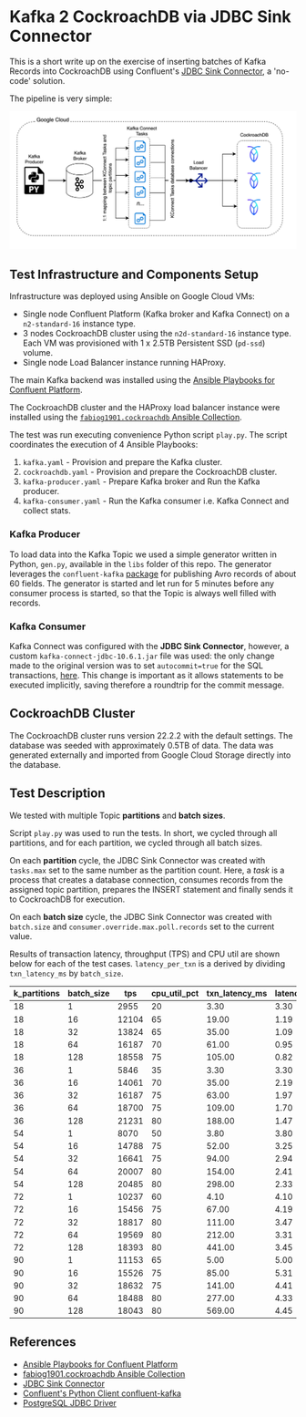 # Kafka 2 CockroachDB via JDBC Sink Connector

This is a short write up on the exercise of inserting batches of Kafka Records into CockroachDB using Confluent's [JDBC Sink Connector](https://docs.confluent.io/kafka-connectors/jdbc/current/sink-connector/overview.html), a 'no-code' solution.

The pipeline is very simple:

![pipeline](media/pipeline.png)

## Test Infrastructure and Components Setup

Infrastructure was deployed using Ansible on Google Cloud VMs:

- Single node Confluent Platform (Kafka broker and Kafka Connect) on a `n2-standard-16` instance type.
- 3 nodes CockroachDB cluster using the `n2d-standard-16` instance type.
  Each VM was provisioned with 1 x 2.5TB Persistent SSD (`pd-ssd`) volume.
- Single node Load Balancer instance running HAProxy.

The main Kafka backend was installed using the [Ansible Playbooks for Confluent Platform](https://docs.confluent.io/ansible/current/overview.html).

The CockroachDB cluster and the HAProxy load balancer instance were installed using the [`fabiog1901.cockroachdb` Ansible Collection](https://github.com/fabiog1901/cockroachdb-collection).

The test was run executing convenience Python script `play.py`.
The script coordinates the execution of 4 Ansible Playbooks:

1. `kafka.yaml` - Provision and prepare the Kafka cluster.
2. `cockroachdb.yaml` - Provision and prepare the CockroachDB cluster.
3. `kafka-producer.yaml` - Prepare Kafka broker and Run the Kafka producer.
4. `kafka-consumer.yaml` - Run the Kafka consumer i.e. Kafka Connect and collect stats.

### Kafka Producer

To load data into the Kafka Topic we used a simple generator written in Python, `gen.py`, available in the `libs` folder of this repo.
The generator leverages the `confluent-kafka` [package](https://github.com/confluentinc/confluent-kafka-python) for publishing Avro records of about 60 fields.
The generator is started and let run for 5 minutes before any consumer process is started, so that the Topic is always well filled with records.

### Kafka Consumer

Kafka Connect was configured with the **JDBC Sink Connector**, however, a custom `kafka-connect-jdbc-10.6.1.jar` file was used: the only change made to the original version was to set `autocommit=true` for the SQL transactions, [here](https://github.com/confluentinc/kafka-connect-jdbc/blob/v10.6.1/src/main/java/io/confluent/connect/jdbc/sink/JdbcDbWriter.java#L57).
This change is important as it allows statements to be executed implicitly, saving therefore a roundtrip for the commit message.

## CockroachDB Cluster

The CockroachDB cluster runs version 22.2.2 with the default settings.
The database was seeded with approximately 0.5TB of data.
The data was generated externally and imported from Google Cloud Storage directly into the database.

## Test Description

We tested with multiple Topic **partitions** and **batch sizes**.

Script `play.py` was used to run the tests.
In short, we cycled through all partitions, and for each partition, we cycled through all batch sizes.

On each **partition** cycle, the JDBC Sink Connector was created with `tasks.max` set to the same number as the partition count.
Here, a _task_ is a process that creates a database connection, consumes records from the assigned topic partition, prepares the INSERT statement and finally sends it to CockroachDB for execution.

On each **batch size** cycle, the JDBC Sink Connector was created with `batch.size` and `consumer.override.max.poll.records` set to the current value.

Results of transaction latency, throughput (TPS) and CPU util are shown below for each of the test cases.
`latency_per_txn` is a derived by dividing `txn_latency_ms` by `batch_size`.

| k_partitions | batch_size | tps   | cpu_util_pct | txn_latency_ms | latency_per_txn |
| ------------ | ---------- | ----- | ------------ | -------------- | --------------- |
| 18           | 1          | 2955  | 20           | 3.30           | 3.30            |
| 18           | 16         | 12104 | 65           | 19.00          | 1.19            |
| 18           | 32         | 13824 | 65           | 35.00          | 1.09            |
| 18           | 64         | 16187 | 70           | 61.00          | 0.95            |
| 18           | 128        | 18558 | 75           | 105.00         | 0.82            |
| 36           | 1          | 5846  | 35           | 3.30           | 3.30            |
| 36           | 16         | 14061 | 70           | 35.00          | 2.19            |
| 36           | 32         | 16187 | 75           | 63.00          | 1.97            |
| 36           | 64         | 18700 | 75           | 109.00         | 1.70            |
| 36           | 128        | 21231 | 80           | 188.00         | 1.47            |
| 54           | 1          | 8070  | 50           | 3.80           | 3.80            |
| 54           | 16         | 14788 | 75           | 52.00          | 3.25            |
| 54           | 32         | 16641 | 75           | 94.00          | 2.94            |
| 54           | 64         | 20007 | 80           | 154.00         | 2.41            |
| 54           | 128        | 20485 | 80           | 298.00         | 2.33            |
| 72           | 1          | 10237 | 60           | 4.10           | 4.10            |
| 72           | 16         | 15456 | 75           | 67.00          | 4.19            |
| 72           | 32         | 18817 | 80           | 111.00         | 3.47            |
| 72           | 64         | 19569 | 80           | 212.00         | 3.31            |
| 72           | 128        | 18393 | 80           | 441.00         | 3.45            |
| 90           | 1          | 11153 | 65           | 5.00           | 5.00            |
| 90           | 16         | 15526 | 75           | 85.00          | 5.31            |
| 90           | 32         | 18632 | 75           | 141.00         | 4.41            |
| 90           | 64         | 18488 | 80           | 277.00         | 4.33            |
| 90           | 128        | 18043 | 80           | 569.00         | 4.45            |

## References

- [Ansible Playbooks for Confluent Platform](https://docs.confluent.io/ansible/current/overview.html)
- [fabiog1901.cockroachdb Ansible Collection](https://github.com/fabiog1901/cockroachdb-collection)
- [JDBC Sink Connector](https://docs.confluent.io/kafka-connectors/jdbc/current/sink-connector/overview.html)
- [Confluent's Python Client confluent-kafka](https://github.com/confluentinc/confluent-kafka-python)
- [PostgreSQL JDBC Driver](https://jdbc.postgresql.org/)
